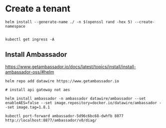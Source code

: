 # Create a tenant

```
helm install --generate-name ./ -n $(openssl rand -hex 5) --create-namespace


kubectl get ingress -A
```


## Install Ambassador
https://www.getambassador.io/docs/latest/topics/install/install-ambassador-oss/#helm

```
helm repo add datawire https://www.getambassador.io

# install api gateway not aes

helm install ambassador -n ambassador datawire/ambassador --set enableAES=false --set image.repository=docker.io/datawire/ambassador --set image.tag=1.8.1

kubectl port-forward ambassador-5d96c6bc68-dwhfb 8877
http://localhost:8877/ambassador/v0/diag/
```